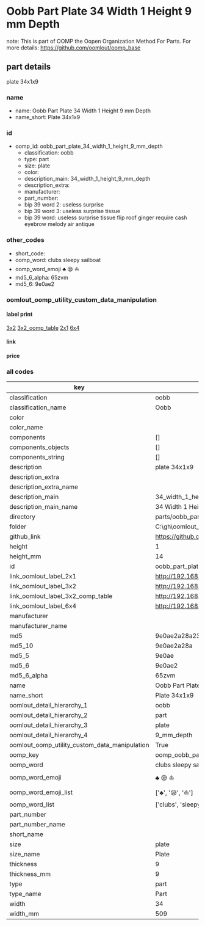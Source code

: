# Oobb Part Plate 34 Width 1 Height 9 mm Depth  

note: This is part of OOMP the Oopen Organization Method For Parts. For more details: https://github.com/oomlout/oomp_base

##  part details
  



plate 34x1x9



### name
* name: Oobb Part Plate 34 Width 1 Height 9 mm Depth
* name_short: Plate 34x1x9 
### id
* oomp_id: oobb_part_plate_34_width_1_height_9_mm_depth
  * classification: oobb
  * type: part
  * size: plate
  * color: 
  * description_main: 34_width_1_height_9_mm_depth
  * description_extra: 
  * manufacturer: 
  * part_number: 
  * bip 39 word 2: useless surprise
  * bip 39 word 3: useless surprise tissue
  * bip 39 word: useless surprise tissue flip roof ginger require cash eyebrow melody air antique

### other_codes
* short_code: 
* oomp_word: clubs sleepy sailboat
* oomp_word_emoji :clubs: :sleepy: :sailboat:
* md5_6_alpha: 65zvm
* md5_6: 9e0ae2






### oomlout_oomp_utility_custom_data_manipulation
#### label print
[3x2](http://192.168.1.245:1112/?label=oomp%2065zvm)
[3x2_oomp_table](http://192.168.1.108:1112/?label=oomp%2065zvm)
[2x1](http://192.168.1.242:1112/?label=oomp%2065zvm)
[6x4](http://192.168.1.55:1112/?label=oomp%2065zvm)    

#### link

                              

#### price







### all codes 
| key | value |  
| --- | --- |  
| classification | oobb |  
| classification_name | Oobb |  
| color |  |  
| color_name |  |  
| components | [] |  
| components_objects | [] |  
| components_string | [] |  
| description | plate 34x1x9 |  
| description_extra |  |  
| description_extra_name |  |  
| description_main | 34_width_1_height_9_mm_depth |  
| description_main_name | 34 Width 1 Height 9 mm Depth |  
| directory | parts/oobb_part_plate_34_width_1_height_9_mm_depth |  
| folder | C:\gh\oomlout_oobb_version_4_generated_parts\things\oobb_part_plate_34_width_1_height_9_mm_depth |  
| github_link | https://github.com/oomlout/oomlout_oomp_part_src/tree/main/parts/oobb_part_plate_34_width_1_height_9_mm_depth |  
| height | 1 |  
| height_mm | 14 |  
| id | oobb_part_plate_34_width_1_height_9_mm_depth |  
| link_oomlout_label_2x1 | http://192.168.1.242:1112/?label=oomp%2065zvm |  
| link_oomlout_label_3x2 | http://192.168.1.245:1112/?label=oomp%2065zvm |  
| link_oomlout_label_3x2_oomp_table | http://192.168.1.108:1112/?label=oomp%2065zvm |  
| link_oomlout_label_6x4 | http://192.168.1.55:1112/?label=oomp%2065zvm |  
| manufacturer |  |  
| manufacturer_name |  |  
| md5 | 9e0ae2a28a2356e1885dd591c5b69f80 |  
| md5_10 | 9e0ae2a28a |  
| md5_5 | 9e0ae |  
| md5_6 | 9e0ae2 |  
| md5_6_alpha | 65zvm |  
| name | Oobb Part Plate 34 Width 1 Height 9 mm Depth |  
| name_short | Plate 34x1x9  |  
| oomlout_detail_hierarchy_1 | oobb |  
| oomlout_detail_hierarchy_2 | part |  
| oomlout_detail_hierarchy_3 | plate |  
| oomlout_detail_hierarchy_4 | 9_mm_depth |  
| oomlout_oomp_utility_custom_data_manipulation | True |  
| oomp_key | oomp_oobb_part_plate_34_width_1_height_9_mm_depth |  
| oomp_word | clubs sleepy sailboat |  
| oomp_word_emoji | :clubs: :sleepy: :sailboat: |  
| oomp_word_emoji_list | [':clubs:', ':sleepy:', ':sailboat:'] |  
| oomp_word_list | ['clubs', 'sleepy', 'sailboat'] |  
| part_number |  |  
| part_number_name |  |  
| short_name |  |  
| size | plate |  
| size_name | Plate |  
| thickness | 9 |  
| thickness_mm | 9 |  
| type | part |  
| type_name | Part |  
| width | 34 |  
| width_mm | 509 |  
